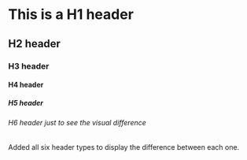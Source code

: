 # This is a H1 header
## H2 header
### H3 header
#### H4 header
##### H5 header
###### H6 header just to see the visual difference

Added all six header types to display the difference between each one.
